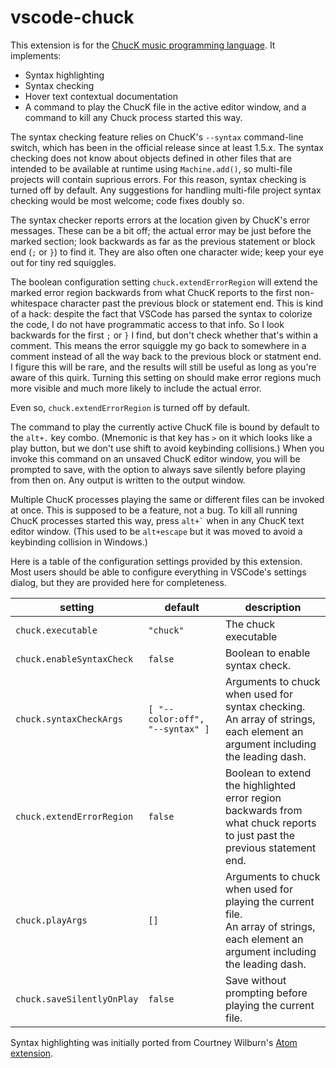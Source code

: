 <!-- markdownlint-disable MD033 -->

# vscode-chuck

This extension is for the [ChucK music programming language](http://chuck.stanford.edu/). It implements:

- Syntax highlighting
- Syntax checking
- Hover text contextual documentation
- A command to play the ChucK file in the active editor window, and a command to
  kill any Chuck process started this way.

The syntax checking feature relies on ChucK's `--syntax` command-line switch, which has been
in the official release since at least 1.5.x. The syntax checking does not know about objects
defined in other files that are intended to be available at runtime using `Machine.add()`,
so multi-file projects will contain suprious errors. For this reason, syntax checking is
turned off by default. Any suggestions for handling multi-file project syntax checking would
be most welcome; code fixes doubly so.

The syntax checker reports errors at the location given by ChucK's error messages. These
can be a bit off; the actual error may be just before the marked section; look backwards
as far as the previous statement or block end (`;` or `}`) to find it. They are also often
one character wide; keep your eye out for tiny red squiggles.

The boolean configuration setting `chuck.extendErrorRegion` will extend the marked error region
backwards from what ChucK reports to the first non-whitespace character past the previous block
or statement end. This is kind of a hack: despite the fact that VSCode has parsed the syntax to
colorize the code, I do not have programmatic access to that info. So I look backwards for the
first `;` or `}` I find, but don't check whether that's within a comment. This means the error
squiggle my go back to somewhere in a comment instead of all the way back to the previous block
or statment end. I figure this will be rare, and the results will still be useful as long as
you're aware of this quirk. Turning this setting on should make error regions much more visible
and much more likely to include the actual error.

Even so, `chuck.extendErrorRegion` is turned off by default.

The command to play the currently active ChucK file is bound by default to the `alt+.` key combo.
(Mnemonic is that key has `>` on it which looks like a play button, but we don't use shift to
avoid keybinding collisions.) When you invoke this command on an unsaved ChucK editor window,
you will be prompted to save, with the option to always save silently before playing from then on.
Any output is written to the output window.

Multiple ChucK processes playing the same or different files can be invoked at once.
This is supposed to be a feature, not a bug. To kill all running ChucK processes started
this way, press `` alt+` `` when in any ChucK text editor window. (This used to be `alt+escape`
but it was moved to avoid a keybinding collision in Windows.)

Here is a table of the configuration settings provided by this extension. Most users should
be able to configure everything in VSCode's settings dialog, but they are provided here for
completeness.

| setting                    | default                         | description                                                                                                                               |
| -------------------------- | ------------------------------- | ----------------------------------------------------------------------------------------------------------------------------------------- |
| `chuck.executable`         | `"chuck"`                       | The chuck executable                                                                                                                      |
| `chuck.enableSyntaxCheck`  | `false`                         | Boolean to enable syntax check.                                                                                                           |
| `chuck.syntaxCheckArgs`    | `[ "--color:off", "--syntax" ]` | Arguments to chuck when used for syntax checking.<br />An array of strings, each element an argument including the leading dash.          |
| `chuck.extendErrorRegion`  | `false`                         | Boolean to extend the highlighted error region backwards from what chuck reports<br /> to just past the previous statement end.           |
| `chuck.playArgs`           | `[]`                            | Arguments to chuck when used for playing the current file.<br />An array of strings, each element an argument including the leading dash. |
| `chuck.saveSilentlyOnPlay` | `false`                         | Save without prompting before playing the current file.                                                                                   |

Syntax highlighting was initially ported from Courtney Wilburn's [Atom extension](https://github.com/cjwilburn/language-chuck).
